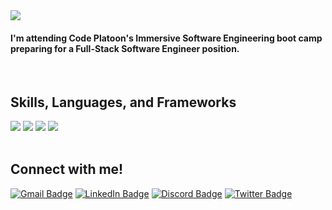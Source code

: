 <img align ="center" src="https://github.com/chiltom/chiltom/assets/70041142/c1dff7e3-42e3-47a8-814c-3d8cec52ceec">
<br/>
<h4>I'm attending Code Platoon's Immersive Software Engineering boot camp preparing for a Full-Stack Software Engineer position.</h4>

<br/>

<h2 align="left">Skills, Languages, and Frameworks</h2>
  <div id="languagebadges" align="left">
    <a title="skills" href="https://git-scm.com/doc" target="blank"><img src="https://skillicons.dev/icons?i=git"/></a>
    <a title="skills" href="https://docs.github.com/en" target="blank"><img src="https://skillicons.dev/icons?i=github"/></a>
    <a title="skills" href="https://docs.python.org/3/" target="blank"><img src="https://skillicons.dev/icons?i=python"/></a>
    <a title="skills" href="https://developer.mozilla.org/en-US/docs/Web/JavaScript" target="blank"><img src="https://skillicons.dev/icons?i=js"/></a>
</div>

<br/>

<h2 align="left">Connect with me!</h2>
<div id="connectbadges" align="left">
  <a href="mailto:thomas.childress02@gmail.com"><img src="https://img.shields.io/badge/Gmail-333333?style=for-the-badge&logo=gmail&logoColor=red" alt="Gmail Badge" target="_blank"/></a>
  <a href="https://www.linkedin.com/in/thomas-childress-9a3118228"><img src="https://img.shields.io/badge/LinkedIn-blue?style=for-the-badge&logo=linkedin&logoColor=white" alt="LinkedIn Badge" target="_blank"/></a>
  <a href="https://discordapp.com/users/chil.tom/"><img src="https://img.shields.io/badge/Discord-5865F2?style=for-the-badge&logo=discord&logoColor=white" alt="Discord Badge" target="_blank"/></a>
  <a href="https://twitter.com/chil_tom2"><img src="https://img.shields.io/badge/X-000000?style=for-the-badge&logo=x&logoColor=white" alt="Twitter Badge" target="_blank"/></a>
</div>

<br/>
